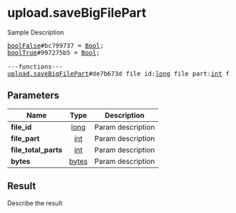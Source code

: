# upload.saveBigFilePart

Sample Description

<pre>
<a href="../constructor/boolFalse">boolFalse</a>#bc799737 = <a href="../type/Bool.md">Bool</a>;
<a href="../constructor/boolTrue">boolTrue</a>#997275b5 = <a href="../type/Bool.md">Bool</a>;

---functions---
<a href="../method/upload.saveBigFilePart.md">upload.saveBigFilePart</a>#de7b673d file_id:<a href="../type/long.md">long</a> file_part:<a href="../type/int.md">int</a> file_total_parts:<a href="../type/int.md">int</a> bytes:<a href="../type/bytes.md">bytes</a> = <a href="../type/Bool.md">Bool</a>;
</pre>

## Parameters

| Name | Type | Description |
|------|:----:|-------------|
| **file_id** | [long](../type/long.md) | Param description |
| **file_part** | [int](../type/int.md) | Param description |
| **file_total_parts** | [int](../type/int.md) | Param description |
| **bytes** | [bytes](../type/bytes.md) | Param description |

## Result

Describe the result

